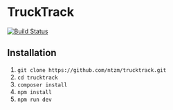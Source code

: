 # TruckTrack

[![Build Status](https://travis-ci.org/ntzm/trucktrack.svg?branch=master)](https://travis-ci.org/ntzm/trucktrack)

## Installation

1. `git clone https://github.com/ntzm/trucktrack.git`
1. `cd trucktrack`
1. `composer install`
1. `npm install`
1. `npm run dev`
